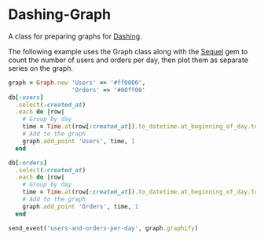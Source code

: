 # Dashing-Graph
A class for preparing graphs for [Dashing](https://github.com/Shopify/dashing).

The following example uses the Graph class along with the [Sequel](https://github.com/jeremyevans/sequel) gem to count the number of users and orders per day, then plot them as separate series on the graph.

```ruby
graph = Graph.new 'Users' => '#ff0000',
                  'Orders' => '#00ff00'
db[:users]
  .select(:created_at)
  .each do |row|
    # Group by day
    time = Time.at(row[:created_at]).to_datetime.at_beginning_of_day.to_i,
    # Add to the graph
    graph.add_point 'Users', time, 1
  end

db[:orders]
  .select(:created_at)
  .each do |row|
    # Group by day
    time = Time.at(row[:created_at]).to_datetime.at_beginning_of_day.to_i,
    # Add to the graph
    graph.add_point 'Orders', time, 1
  end

send_event('users-and-orders-per-day', graph.graphify)
```
